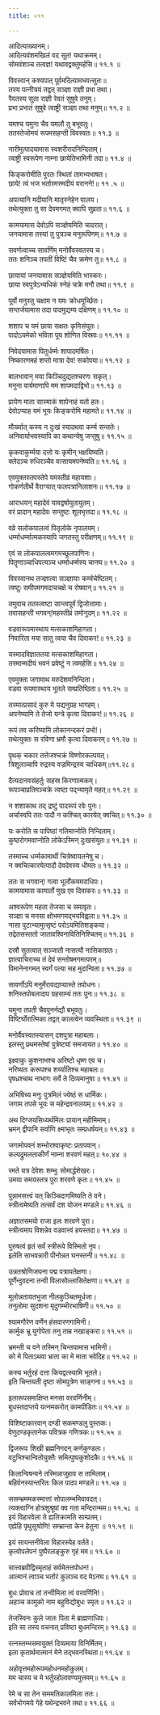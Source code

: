```yaml
---
title: ०११

---
```

आदित्याख्यानम्।  
आदित्यवंशमखिलं वद सूत! यथाक्रमम्।  
सोमवंशञ्च तत्वज्ञ! यथावद्वक्तुमर्हसि॥ ११.१ ॥  
  
विवस्वान् कश्यपात् पूर्वमदित्यामभवत्सुतः॥  
तस्य पत्नीत्रयं तद्वत् सञ्ज्ञा राज्ञी प्रभा तथा।  
रैवतस्य सुता राज्ञी रेवतं सुषुवे तनुम्।  
प्रभा प्रभातं सुषुवे त्वाष्ट्री सञ्ज्ञा तथा मनुम्॥ ११.२ ॥  
  
यमश्च यमुना चैव यमलौ तु बभूवतुः।  
ततस्तेजोमयं रूपमसहन्ती विवस्वतः॥ ११.३ ॥  
  
नारीमुत्पादयामास स्वशरीरादनिन्दिताम्।  
त्वाष्ट्री स्वरूपेण नाम्ना छायेतिभामिनी तदा॥ ११.४ ॥  
  
किङ्करोमीति पुरतः स्थितां तामभ्यभाषत।  
छाये! त्वं भज भर्तारमस्मदीयं वरानने!॥ ११ .५ ॥  
  
अपत्यानि मदीयानि मातृस्नेहेन पालय।  
तथेत्युक्ता तु सा देवमगमत् क्वापि सुव्रता॥ ११.६ ॥  
  
कामयामास देवोऽपि सञ्ज्ञेयमिति चादरात्।  
जनयामास तस्यां तु पुत्रञ्च मनुरूपिणम्॥ ११.७ ॥  
  
सवर्णत्वाच्च सावर्णिम् मनोर्वैवस्वतस्य च।  
ततः शनिञ्च तपतीं विष्टिं चैव क्रमेण तु॥ ११.८ ॥  
  
छायायां जनयामास सञ्ज्ञेयमिति भास्करः।  
छाया स्वपुत्रेऽभ्यधिकं स्नेहं चक्रे मनौ तथा॥ ११.९ ॥  
  
पूर्वो मनुस्तु चक्षाम न यमः क्रोधमूर्च्छितः।  
सन्तर्जयामास तदा पादमुद्यम्य दक्षिणम्॥ ११.१० ॥  
  
शशाप च यमं छाया सक्षतः कृमिसंयुतः।  
पादोऽयमेको भविता पूय शोणित विस्रवः॥ ११.११ ॥  
  
निवेदयामास पितुर्धर्म्मः शापादमर्षितः।  
निष्कारणमहं शप्तो मात्रा देव! सकोपया॥ ११.१२ ॥  
  
बालभावान् मया किञ्चिदुद्यतश्चरणः सकृत्।  
मनुना वार्यमाणापि मम शापमदाद्विभो॥ ११.१३ ॥  
  
प्रायेण माता सास्माकं शापेनाहं यतो हतः।  
देवोऽप्याह यमं भूयः किङ्करोमि महामते॥ ११.१४ ॥  
  
मौर्ख्यात् कस्य न दुःखं स्यादथवा कर्म्म सन्ततेः।  
अनिवार्याभवस्यापि का कथान्येषु जन्तुषु॥ ११.१५ ॥  
  
कृकवाकुर्म्मया दत्तो यः कृमीन् भक्षयिष्यति।  
क्लेदञ्च रुधिरञ्चैव वत्सायमपनेष्यति॥ ११.१६ ॥  
  
एवमुक्तस्तपस्तेपे यमस्तीव्रं महायशाः।  
गोकर्णतीर्थे वैराग्यात् फलपत्रानिलाशनः॥ ११.१७ ॥  
  
आराधयन् महादेवं यावद्वर्षायुतायुतम्।  
वरं प्रादान् महादेवः सन्तुष्टः शूलभृत्तदा॥ ११.१८ ॥  
  
वव्रे सलोकपालत्वं पितृलोके नृपालयम्।  
धर्म्माधर्म्मात्मकस्यापि जगतस्तु परीक्षणम्॥ ११.१९ ॥  
  
एवं स लोकपालत्वमगमच्छूलपाणिनः।  
पितॄणाञ्चाधिपत्यञ्च धर्म्माधर्म्मस्य चानघ॥ ११.२० ॥  
  
विवस्वानथ तज्ज्ञात्वा सञ्ज्ञायाः कर्म्मचेष्टितम्।  
त्वष्टुः समीपमगमदाचचक्षे च रोषवान्॥ ११.२१ ॥  
  
तमुवाच ततस्त्वष्टा सान्त्वपूर्वं द्विजोत्तामाः।  
तवासहन्ती भगवन्!महस्तीव्रं तमोनुदम्॥ ११.२२ ॥  
  
वडवारूपमास्थाय मत्सकाशमिहागता।  
निवारिता मया सातु त्वया चैव दिवाकर!॥ ११.२३ ॥  
  
यस्मादविज्ञाततया मत्सकाशमिहागता।  
तस्मान्मदीयं भवनं प्रवेष्टुं न त्वमर्हसि॥ ११.२४ ॥  
  
एवमुक्ता जगामाथ मरुदेशमनिन्दिता।  
वडवा रूपमास्थाय भूतले सम्प्रतिष्ठिता॥ ११.२५ ॥  
  
तस्मात्प्रसादं कुरु मे यद्यनुग्रह भागहम्।  
अपनेष्यामि ते तेजो यन्त्रे कृत्वा दिवाकर!॥ ११.२६ ॥  
  
रूपं तव करिष्यामि लोकानन्दकरं प्रभो!।  
तथेत्युक्तः स रविणा भ्रमौ कृत्वा दिवाकरम्॥ ११.२७ ॥  
  
पृथक् चकार तत्तेजश्चक्रं विष्णोरकल्पयत्।  
त्रिशूलञ्चापि रुद्रस्य वज्रमिन्द्रस्य चाधिकम्॥११.२८॥  
  
दैत्यदानवसंहर्तुः सहस्र किरणात्मकम्।  
रूपञ्चाप्रतिमञ्चक्रे त्वष्टा पद्भ्यामृते महत्॥ ११.२९ ॥  
  
न शशाकाथ तद् द्रष्टुं पादरूपं रवेः पुनः।  
अर्चास्वपि ततः पादौ न कश्चित् कारयेत् क्वचित्॥ ११.३० ॥  
  
यः करोति स पापिष्ठां गतिमाप्नोति निन्दिताम्।  
कुष्ठरोगमवाप्नोति लोकेऽस्मिन् दुःखसंयुतः॥ ११.३१ ॥  
  
तस्माच्च धर्म्मकामार्थी चित्रेष्वायतनेषु च।  
न क्वचित्कारयेत्पादौ देवदेवस्य धीमतः॥ ११.३२ ॥  
  
ततः स भगवान्! गत्वा भूर्लोकममराधिपः।  
कामयामास कामार्तो मुख एव दिवाकरः॥ ११.३३ ॥  
  
अश्वरूपेण महता तेजसा च समावृतः।  
सञ्ज्ञा च मनसा क्षोभमगमद्भयविह्वला॥ ११.३५ ॥  
नासा पुटाभ्यामुत्सृष्टं परोऽयमितिशङ्कया।  
तद्रेतसस्ततो जातावश्विनावितिनिश्चितम्॥ ११.३६ ॥  
  
दस्रौ सुतत्वात् सञ्जातौ नासत्यौ नासिकाग्रतः।  
ज्ञात्वाचिराच्च तं देवं सन्तोषमगमत्परम्॥  
विमानेनागमत् स्वर्गं पत्या सह मुदान्विता॥ ११.३७ ॥  
  
सावर्णोऽपि मनुर्मेरावद्याप्यास्ते तपोधनः।  
शनिस्तपोबलादाप ग्रहसाम्यं ततः पुनः॥ ११.३८ ॥  
  
यमुना तपती चैवपुनर्नद्यौ बभूवतुः।  
विष्टिर्घोरात्मिका तद्वत् कालत्वेन व्यवस्थिता॥ ११.३९ ॥  
  
मनोर्वैवस्वतस्यासन् दशपुत्रा महाबलाः।  
इलस्तु प्रथमस्तेषां पुत्रेष्ट्यां समजायत॥ ११.४० ॥  
  
इक्ष्वाकुः कुशनाभश्च अरिष्टो धृष्ण एव च।  
नरिष्यतः करूपश्च शर्य्यातिश्च महाबलः॥  
पृषध्रश्चाथ नाभागः सर्वे ते दिव्यमानुषाः॥ ११.४१ ॥  
  
अभिषिच्य मनुः पुत्रमिलं ज्येष्ठं स धार्मिकः।  
जगाम तपसे भूयः स महेन्द्रवनालयम्॥ ११.४२ ॥  
  
अथ दिग्जयसिध्यर्थमिलः प्रायान् महीमिमाम्।  
भ्रमन् द्वीपानि सर्वाणि क्ष्माभृतः सम्प्रधर्षयन्॥ ११.४३ ॥  
  
जगामोपवनं शम्भोरश्वाकृष्टः प्रतापवान्।  
कल्पद्रुमलताकीर्णं नाम्ना शरवणं महत्॥ १०.४४ ॥  
  
रमते यत्र देवेशः शम्भुः सोमार्द्धशेखरः।  
उमया समयस्तत्र पुरा शरवणे कृतः॥ ११.४५ ॥  
  
पुन्नामसत्त्वं यत् किञ्चिदागमिष्यति ते वने।  
स्त्रीत्वमेष्यति तत्सर्वं दश योजन मण्डले॥ ११.४६ ॥  
  
अज्ञातसमयो राजा इलः शरवणे पुरा।  
स्त्रीत्वमाप विशन्नेव वडवात्त्वं हयस्तदा॥ ११.४७ ॥  
  
पुरुषत्वं हृतं सर्वं स्त्रीरूपे विस्मितो नृप।  
इलेति साभवन्नारी पीनोन्नत घनस्तनी॥ ११.४८ ॥  
  
उन्नतश्रोणिजघना पद्म पत्रायतेक्षणा।  
पूर्णेन्दुवदना तन्वी विलासोल्लासितेक्षणा॥ ११.४९ ॥  
  
मूलोन्नतायतभुजा नीलकुञ्चितमूर्धजा।  
तनुलोमा सुदशना मृदुगम्भीरभाषिणी॥ ११.५० ॥  
  
श्यामगौरेण वर्णेन हंसवारणगामिनी।  
कार्मुक भ्रू युगोपेता तनु ताम्र नखाङ्करा॥ ११.५१ ॥  
  
भ्रमन्ती च वने तस्मिन् चिन्तयामास भामिनी।  
को मे पिताऽथवा भ्राता का मे माता भवेदिह॥ ११.५२ ॥  
  
कस्य भर्तुरहं दत्ता कियद्वत्स्यामि भूतले।  
इति चिन्तयती दृष्टा सोमपुत्रेण साङ्गना॥ ११.५३ ॥  
  
इलारूपसमाक्षिप्त मनसा वरवर्णिनीम्।  
बुधस्तदाप्तये यत्नमकरोत् कामपीडितः॥ ११.५४ ॥  
  
विशिष्टाकारवान् दण्डी सकमण्डलु पुस्तकः।  
वेणुदण्डकृतानेक पवित्रक गणित्रकः॥ ११.५५ ॥  
  
द्विजरूपः शिखी ब्रह्मनिगदन् कर्णकुण्डलः।  
वटुभिश्चान्वितोयुक्तैः समित्पुष्पकुशोदकैः॥ ११.५६ ॥  
  
किलान्विषन्वने तस्मिन्नाजुहाव स तामिलाम्।  
बहिर्वनस्यान्तरितः किल पादप मण्डले॥ ११.५७ ॥  
  
ससम्भ्रममकस्मात्तां सोपालम्भमिवावदत्।  
त्यक्त्वाग्नि होत्रशुश्रूषां क्व गता मन्दिरान्मम॥ ११.५८ ॥  
इयं विहारवेला ते ह्यतिक्रामति साम्प्रतम्।  
एह्येहि पृथुसुश्रोणि! सम्भ्रान्ता केन हेतुना ॥ ११.५९ ॥  
  
इयं सायन्तनीवेला विहारस्येह वर्तते।  
कृत्वोपलेपनं पुष्पैरलङ्कुरु गृहं मम॥ ११.६० ॥  
  
सात्त्वब्रवीद्विस्मृताहं सर्वमेतत्तपोधन!।  
आत्मानं त्वाञ्च भर्तारं कुलञ्च वद मेऽनघ॥ ११.६१ ॥  
  
बुधः प्रोवाच तां तन्वीमिला त्वं वरवर्णिनि!।  
अहञ्च कामुको नाम बहुविद्योबुधः स्मृतः॥ ११.६२ ॥  
  
तेजस्विनः कुले जातः पिता मे ब्राह्मणाधिपः।  
इति सा तस्य वचनात् प्रविष्टा बुधमन्दिरम्॥ ११.६३ ॥  
  
रत्नस्तम्भसमायुक्तं दिव्यमाया विनिर्मितम्।  
इला कृतार्थमात्मानं मेने तद्भवनस्थिता॥ ११.६४ ॥  
  
अहोवृत्तमहोरूपमहोधनमहोकुलम्।  
मम चास्य च मे भर्तुरहोलावण्यमुत्तमम्॥ ११.६५ ॥  
  
रेमे च सा तेन सममतिकालमिला ततः।  
सर्वभोगमये गेहे यथेन्द्रभवने तथा॥ ११.६६ ॥